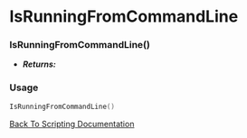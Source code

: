 # IsRunningFromCommandLine

### IsRunningFromCommandLine()
- ***Returns:*** 

### Usage

```Lua
IsRunningFromCommandLine()
```


[Back To Scripting Documentation](../README.md)
